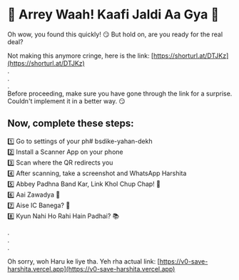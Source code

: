 # 🌟 Arrey Waah! Kaafi Jaldi Aa Gya 🌟

Oh wow, you found this quickly! 😏 But hold on, are you ready for the real deal? <br>

Not making this anymore cringe, here is the link: [https://shorturl.at/DTJKz](https://shorturl.at/DTJKz) <br>
. <br>
. <br>
. <br>
Before proceeding, make sure you have gone through the link for a surprise. Couldn't implement it in a better way. 😏 <br>

## Now, complete these steps: <br>

1️⃣ Go to settings of your ph# bsdike-yahan-dekh <br>
2️⃣ Install a Scanner App on your phone <br>
3️⃣ Scan where the QR redirects you <br>
4️⃣ After scanning, take a screenshot and WhatsApp Harshita <br>
5️⃣ Abbey Padhna Band Kar, Link Khol Chup Chap! 😤 <br>
6️⃣ Aai Zawadya 🤦 <br>
7️⃣ Aise IC Banega? 🤨 <br>
8️⃣ Kyun Nahi Ho Rahi Hain Padhai? 📚 <br>

. <br>
. <br>
. <br>


Oh sorry, woh Haru ke liye tha. Yeh rha actual link: [https://v0-save-harshita.vercel.app](https://v0-save-harshita.vercel.app) <br>
